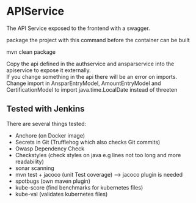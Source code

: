 
# APIService

The API Service exposed to the frontend with a swagger.

package the project with this command before the container can be built

mvn clean package

Copy the api defined in the authservice and ansparservice into the apiservice to expose it externally.<br/>
If you change something in the api there will be an error on imports.<br/>
Change import in AnsparEntryModel, AmountEntryModel and CertificationModel to import java.time.LocalDate instead of threeten


## Tested with Jenkins


There are several things tested:
* Anchore (on Docker image)
* Secrets in Git (Trufflehog which also checks Git commits)
* Owasp Dependency Check
* Checkstyles (check styles on java e.g lines not too long and more readability)
* sonar scanning
* mvn test + jacoco (unit Test coverage) --> jacoco plugin is needed
* spotbugs (own maven plugin)
* kube-score (find benchmarks for kubernetes files)
* kube-val (validates kubernetes files)
